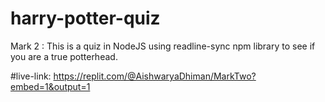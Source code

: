 # harry-potter-quiz

Mark 2 : This is a quiz in NodeJS using readline-sync npm library to see if you are a true potterhead.

#live-link:
https://replit.com/@AishwaryaDhiman/MarkTwo?embed=1&output=1


